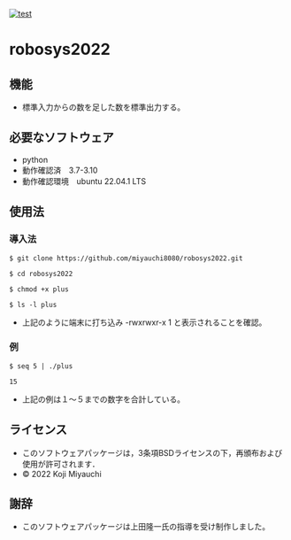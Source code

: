 [![test](https://github.com/miyauchi8080/robosys2022/actions/workflows/test.yml/badge.svg?branch=main)](https://github.com/miyauchi8080/robosys2022/actions/workflows/test.yml)
# robosys2022
## 機能
* 標準入力からの数を足した数を標準出力する。

## 必要なソフトウェア
* python
* 動作確認済　3.7-3.10
* 動作確認環境　ubuntu 22.04.1 LTS

## 使用法

### 導入法
~~~
$ git clone https://github.com/miyauchi8080/robosys2022.git

$ cd robosys2022

$ chmod +x plus

$ ls -l plus
~~~
* 上記のように端末に打ち込み -rwxrwxr-x 1 と表示されることを確認。

### 例　
~~~
$ seq 5 | ./plus

15
~~~
* 上記の例は１～５までの数字を合計している。

## ライセンス

* このソフトウェアパッケージは，3条項BSDライセンスの下，再頒布および使用が許可されます．
* © 2022 Koji Miyauchi

## 謝辞
* このソフトウェアパッケージは上田隆一氏の指導を受け制作しました。
